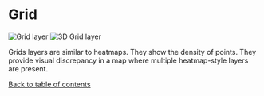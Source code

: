 # Grid

![Grid layer](https://d1a3f4spazzrp4.cloudfront.net/indranil-kepler.gl/documentation/image21.png 'Grid layer')
![3D Grid layer](https://d1a3f4spazzrp4.cloudfront.net/indranil-kepler.gl/documentation/image17.png '3D Grid layer')

Grids layers are similar to heatmaps. They show the density of points. They provide visual discrepancy in a map where multiple heatmap-style layers are present.

[Back to table of contents](../README.md)
